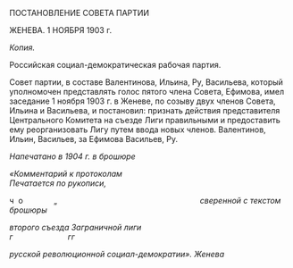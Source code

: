 ПОСТАНОВЛЕНИЕ СОВЕТА ПАРТИИ

ЖЕНЕВА. 1 НОЯБРЯ 1903 г.

_Копия._

Российская социал-демократическая рабочая партия.

Совет партии, в составе Валентинова, Ильина, Ру, Васильева, который уполномочен представлять голос пятого члена Совета, Ефимова, имел заседание 1 ноября 1903 г. в Женеве, по созыву двух членов Совета, Ильина и Васильева, и постановил: признать действия представителя Центрального Комитета на съезде Лиги правильными и пре­доставить ему реорганизовать Лигу путем ввода новых членов. Валентинов, Ильин, Ва­сильев, за Ефимова Васильев, Ру.

_Напечатано в 1904 г. в брошюре_

_«Комментарий к протоколам_                                                              _Печатается по рукописи,_

ч  о              „                                                                 _сверенной с текстом брошюры_

_второго съезда Заграничной лиги_                                                          _г                         гг_

_русской революционной социал-демократии». Женева_